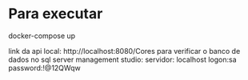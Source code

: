 # Para executar
docker-compose up

link da api local: http://localhost:8080/Cores
para verificar o banco de dados no sql server management studio:
servidor: localhost
logon:sa
password:!@12QWqw

